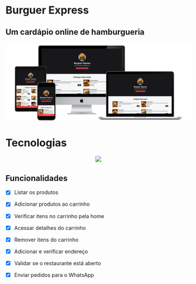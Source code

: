 # Burguer Express
## Um cardápio online de hamburgueria

<p align="center">
  <img alt="Projeto" src="./assets/all-devices-black.png" width="800px">
</p>


# Tecnologias

<p align="center">
  <a href="https://skillicons.dev">
    <img src="https://skillicons.dev/icons?i=git,html,css,js,tailwind," />
  </a>
</p>

## Funcionalidades
- [x] Listar os produtos
- [x] Adicionar produtos ao carrinho
- [x] Verificar itens no carrinho pela home
- [x] Acessar detalhes do carrinho
- [x] Remover itens do carrinho
- [x] Adicionar e verificar endereço
- [x] Validar se o restaurante está aberto
- [x] Enviar pedidos para o WhatsApp

